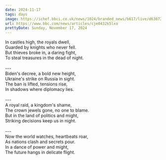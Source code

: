 ```yaml
---
date: 2024-11-17
tags: days
image: https://ichef.bbci.co.uk/news/1024/branded_news/b617/live/d63872f0-a538-11ef-bdf5-b7cb2fa86e10.jpg
url: https://www.bbc.com/news/articles/cje0432k5lxo
prettyDate: Sunday, November 17, 2024
---
```

In castles high, the royals dwell,<br>Guarded by knights who never fell.<br>But thieves broke in, a daring fight,<br>To steal treasures in the dead of night.<br><br>---<br>Biden's decree, a bold new height,<br>Ukraine's strike on Russia in sight.<br>The ban is lifted, tensions rise,<br>In shadows where diplomacy lies.<br><br>---<br>A royal raid, a kingdom's shame,<br>The crown jewels gone, no one to blame.<br>But in the land of politics and might,<br>Striking decisions keep us in night.<br><br>---<br>Now the world watches, heartbeats roar,<br>As nations clash and secrets pour.<br>In a dance of power and might,<br>The future hangs in delicate flight.